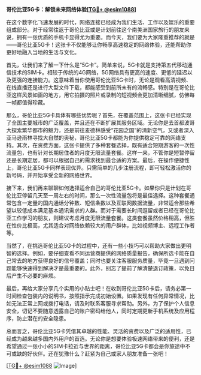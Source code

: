 **哥伦比亚5G卡：解锁未来网络体验[[TG💪+ @esim1088](https://t.me/s/esim1088)]**

在这个数字化飞速发展的时代，网络连接已经成为我们生活、工作以及娱乐的重要组成部分。对于经常往返于哥伦比亚或是计划前往这个南美洲国家旅行的朋友来说，拥有一张优质的手机卡显得尤为重要。而今天，我们要为大家隆重推荐的就是——哥伦比亚5G卡！这张卡不仅能够让你畅享高速稳定的网络体验，还能帮助你更好地融入当地的生活与文化。

首先，让我们来了解一下什么是“5G卡”。简单来说，5G卡就是支持第五代移动通信技术的SIM卡。相较于传统的4G网络，5G网络具有更高的速度、更低的延迟以及更强的连接能力。这意味着当你使用哥伦比亚5G卡时，无论是观看高清视频、在线直播还是进行大型文件下载，都能感受到前所未有的流畅感。特别是在哥伦比亚这样风景如画的地方，用它拍摄的照片或录制的短视频会更加清晰细腻，仿佛每一帧都值得珍藏。

那么，哥伦比亚5G卡具体有哪些优势呢？首先，在覆盖范围上，这张卡已经实现了全国主要城市的广泛覆盖，并且还在不断扩展其服务区域。无论你是去首都波哥大探索繁华都市的魅力，还是前往麦德林感受“花园之国”的清新空气，又或者深入亚马逊雨林寻找大自然的奥秘，哥伦比亚5G卡都能为你提供稳定可靠的网络支持。其次，在资费方面，这张卡提供了多种套餐选择，既有适合短期游客的一次性流量包，也有针对长期居住者的月度无限流量套餐。这样一来，不管你是短暂停留还是长期定居，都可以根据自己的需求找到最合适的方案。最后，在操作便捷性上，哥伦比亚5G卡同样表现优异。只需简单的几步注册流程，即可轻松激活你的新号码，并开始享受全新的网络世界。

接下来，我们再来聊聊如何选择适合自己的哥伦比亚5G卡。如果你只是计划在哥伦比亚停留几天至一周左右的时间，那么一次性流量包将是最佳选择。这种套餐通常包含一定量的国内通话分钟数、短信条数以及互联网数据流量，非常适合那些希望以较低成本满足基本通讯需求的人群。而对于需要长时间逗留或者已经在哥伦比亚工作学习的朋友，则建议考虑月度无限流量套餐。这类套餐虽然价格稍高，但胜在性价比极高，尤其适合对网络依赖较大的用户群体，比如视频博主、远程工作者等。

当然了，在挑选哥伦比亚5G卡的过程中，还有一些小技巧可以帮助大家做出更明智的选择。例如，要仔细查看不同运营商提供的网络质量报告，确保所选卡能在自己常去的地方获得良好的信号覆盖；同时也要关注客服服务质量，毕竟一旦遇到问题能够快速得到解决才是最重要的。此外，别忘了提前了解清楚退订政策，以免日后产生不必要的麻烦。

最后，再给大家分享几个实用的小贴士吧！在收到哥伦比亚5G卡后，请务必第一时间检查包装内的说明书，按照指示完成初始设置。如果发现有任何异常情况，比如无法正常上网或拨打电话，请及时联系客服寻求帮助。另外，为了保护个人信息安全，切记不要随意透露自己的账户密码给他人，同时定期更新手机系统及应用程序，防止潜在的安全隐患。

总而言之，哥伦比亚5G卡凭借其卓越的性能、灵活的资费以及广泛的适用性，已经成为越来越多国内外用户的首选。无论你是想要体验极速网络带来的便利，还是希望通过一张小小的SIM卡拉近与世界的距离，哥伦比亚5G卡都会是你旅途中不可或缺的好伙伴。还在犹豫什么？赶紧为自己或家人朋友准备一张吧！

[[TG💪+ @esim1088](https://t.me/s/esim1088) ![Image](https://i.postimg.cc/4NQfJmqS/Snipaste-2025-05-13-00-14-12.png)]